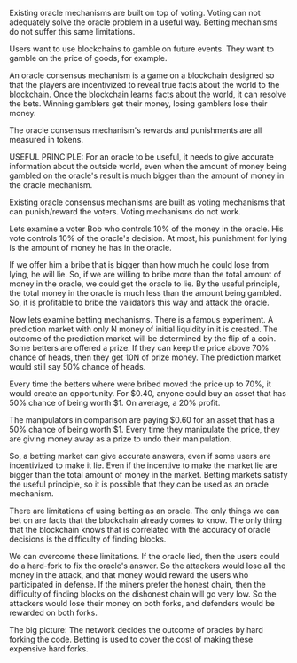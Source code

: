 
Existing oracle mechanisms are built on top of voting. Voting can not adequately solve the oracle problem in a useful way. Betting mechanisms do not suffer this same limitations. 



Users want to use blockchains to gamble on future events. They want to gamble on the price of goods, for example.

An oracle consensus mechanism is a game on a blockchain designed so that the players are incentivized to reveal true facts about the world to the blockchain. Once the blockchain learns facts about the world, it can resolve the bets. Winning gamblers get their money, losing gamblers lose their money.

The oracle consensus mechanism's rewards and punishments are all measured in tokens.

USEFUL PRINCIPLE: For an oracle to be useful, it needs to give accurate information about the outside world, even when the amount of money being gambled on the oracle's result is much bigger than the amount of money in the oracle mechanism.

Existing oracle consensus mechanisms are built as voting mechanisms that can punish/reward the voters.
Voting mechanisms do not work.

Lets examine a voter Bob who controls 10% of the money in the oracle.
His vote controls 10% of the oracle's decision.
At most, his punishment for lying is the amount of money he has in the oracle.

If we offer him a bribe that is bigger than how much he could lose from lying, he will lie.
So, if we are willing to bribe more than the total amount of money in the oracle, we could get the oracle to lie.
By the useful principle, the total money in the oracle is much less than the amount being gambled.
So, it is profitable to bribe the validators this way and attack the oracle.



Now lets examine betting mechanisms.
There is a famous experiment. A prediction market with only N money of initial liquidity in it is created.
The outcome of the prediction market will be determined by the flip of a coin.
Some betters are offered a prize. If they can keep the price above 70% chance of heads, then they get 10N of prize money.
The prediction market would still say 50% chance of heads.

Every time the betters where were bribed moved the price up to 70%, it would create an opportunity.
For $0.40, anyone could buy an asset that has 50% chance of being worth $1. On average, a 20% profit.

The manipulators in comparison are paying $0.60 for an asset that has a 50% chance of being worth $1.
Every time they manipulate the price, they are giving money away as a prize to undo their manipulation.

So, a betting market can give accurate answers, even if some users are incentivized to make it lie.
Even if the incentive to make the market lie are bigger than the total amount of money in the market.
Betting markets satisfy the useful principle, so it is possible that they can be used as an oracle mechanism.


There are limitations of using betting as an oracle.
The only things we can bet on are facts that the blockchain already comes to know.
The only thing that the blockchain knows that is correlated with the accuracy of oracle decisions is the difficulty of finding blocks.


We can overcome these limitations.
If the oracle lied, then the users could do a hard-fork to fix the oracle's answer. So the attackers would lose all the money in the attack, and that money would reward the users who participated in defense.
If the miners prefer the honest chain, then the difficulty of finding blocks on the dishonest chain will go very low. So the attackers would lose their money on both forks, and defenders would be rewarded on both forks.


The big picture:
The network decides the outcome of oracles by hard forking the code.
Betting is used to cover the cost of making these expensive hard forks.